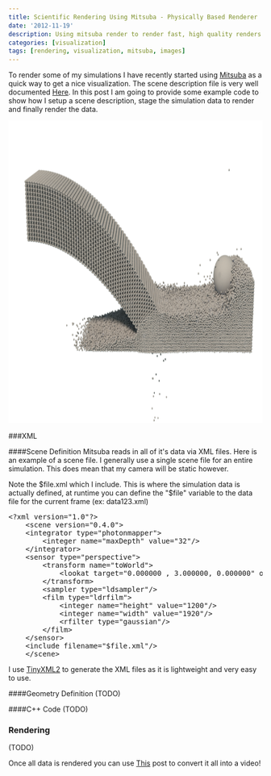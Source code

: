 ```yaml
---
title: Scientific Rendering Using Mitsuba - Physically Based Renderer
date: '2012-11-19'
description: Using mitsuba render to render fast, high quality renders of simulation data
categories: [visualization]
tags: [rendering, visualization, mitsuba, images]
---
```


To render some of my simulations I have recently started using [Mitsuba](http://www.mitsuba-renderer.org/) as a quick way to get a nice visualization. The scene description file is very well documented [Here](http://www.mitsuba-renderer.org/docs.html). In this post I am going to provide some example code to show how I setup a scene description, stage the simulation data to render and finally render the data.

<img src="assets/media/images/mitsuba_example.png" alt="Mitsuba Example" height="600"> 

###XML

####Scene Definition
Mitsuba reads in all of it's data via XML files. Here is an example of a scene file. I generally use a single scene file for an entire simulation. This does mean that my camera will be static however.

Note the $file.xml which I include. This is where the simulation data is actually defined, at runtime you can define the "$file" variable to the data file for the current frame (ex: data123.xml) 

<pre>
&lt;?xml version="1.0"?>
    &lt;scene version="0.4.0">
    &lt;integrator type="photonmapper">
        &lt;integer name="maxDepth" value="32"/>
    &lt;/integrator>
    &lt;sensor type="perspective">
        &lt;transform name="toWorld">
            &lt;lookat target="0.000000 , 3.000000, 0.000000" origin="0.000000 , 11.000000, -30.000000" up="0.000000 , 1.000000, 0.000000"/>
        &lt;/transform>
        &lt;sampler type="ldsampler"/>
        &lt;film type="ldrfilm">
            &lt;integer name="height" value="1200"/>
            &lt;integer name="width" value="1920"/>
            &lt;rfilter type="gaussian"/>
        &lt;/film>
    &lt;/sensor>
    &lt;include filename="$file.xml"/>
    &lt;/scene>
</pre>

I use [TinyXML2](https://github.com/leethomason/tinyxml2) to generate the XML files as it is lightweight and very easy to use. 

####Geometry Definition
(TODO)

####C++ Code
(TODO)

### Rendering
(TODO)

Once all data is rendered you can use [This](http://hamelot.co.uk/visualization/using-ffmpeg-to-convert-a-set-of-images-into-a-video/) post to convert it all into a video!


